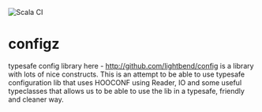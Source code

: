 ![Scala CI](https://github.com/AnirudhVyas/configz/workflows/Scala%20CI/badge.svg?branch=master)

# configz

typesafe config library here - http://github.com/lightbend/config is a library with lots of nice constructs. This is an attempt
to be able to use typesafe configuration lib that uses HOOCONF using Reader, IO and some useful typeclasses that allows us
to be able to use the lib in a typesafe, friendly and cleaner way.
